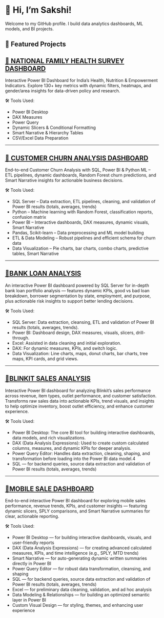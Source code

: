 # 👋 Hi, I’m Sakshi!

Welcome to my GitHub profile. I build data analytics dashboards, ML models, and BI projects.

## 📌 Featured Projects

## [🔗 NATIONAL FAMILY HEALTH SURVEY DASHBOARD](https://github.com/patilsakshi123/National-Family-Health-Survey)  
Interactive Power BI Dashboard for India’s Health, Nutrition & Empowerment Indicators. Explore 130+ key metrics with dynamic filters, heatmaps, and gender/area insights for data-driven policy and research.

🛠️ Tools Used:
- Power BI Desktop
- DAX Measures
- Power Query
- Dynamic Slicers & Conditional Formatting
- Smart Narrative & Hierarchy Tables
- CSV/Excel Data Preparation

----


## [🔗 CUSTOMER CHURN ANALYSIS DASHBOARD](https://github.com/patilsakshi123/Customer-Churn-Analysis-Dashboard)  
End-to-end Customer Churn Analysis with SQL, Power BI & Python ML – ETL pipelines, dynamic dashboards, Random Forest churn predictions, and Smart Narrative insights for actionable business decisions.

🛠️ Tools Used:
- SQL Server – Data extraction, ETL pipelines, cleaning, and validation of Power BI results (totals, averages, trends)
- Python – Machine learning with Random Forest, classification reports, confusion matrix
- Power BI – Interactive dashboards, DAX measures, dynamic visuals, Smart Narrative
- Pandas, Scikit-learn – Data preprocessing and ML model building
- ETL & Data Modeling – Robust pipelines and efficient schema for churn data
- Data Visualization – Pie charts, bar charts, combo charts, predictive tables, Smart Narrative

----


## [🔗BANK LOAN ANALYSIS](https://github.com/patilsakshi123/Bank-Loan-Analysis-Dashboard-Project)  
An interactive Power BI dashboard powered by SQL Server for in-depth bank loan portfolio analysis — features dynamic KPIs, good vs bad loan breakdown, borrower segmentation by state, employment, and purpose, plus actionable risk insights to support better lending decisions.

🛠️ Tools Used:
- SQL Server: Data extraction, cleansing, ETL and validation of Power BI results (totals, averages, trends).
- Power BI: Dashboard design, DAX measures, visuals, slicers, drill-through.
- Excel: Assisted in data cleaning and initial exploration.
- DAX: For dynamic measures, KPIs, and switch logic.
- Data Visualization: Line charts, maps, donut charts, bar charts, tree maps, KPI cards, and grid views.


----


## [🔗BLINKIT SALES ANALYSIS](https://github.com/patilsakshi123/Blinkit-Sales-Analysis-Dashboard)
Interactive Power BI dashboard for analyzing Blinkit’s sales performance across revenue, item types, outlet performance, and customer satisfaction. Transforms raw sales data into actionable KPIs, trend visuals, and insights to help optimize inventory, boost outlet efficiency, and enhance customer experience.


🛠️ Tools Used:
- Power BI Desktop: The core BI tool for building interactive dashboards, data models, and rich visualizations.
- DAX (Data Analysis Expressions): Used to create custom calculated columns, measures, and dynamic KPIs for deeper analysis.
- Power Query Editor: Handles data extraction, cleaning, shaping, and transformation before loading into the Power BI data model.4
- SQL — for backend queries, source data extraction and validation of Power BI results (totals, averages, trends)
  
----


## [🔗MOBILE SALE DASHBOARD](https://github.com/patilsakshi123/Mobile-Sales-Dashboard)
End-to-end interactive Power BI dashboard for exploring mobile sales performance, revenue trends, KPIs, and customer insights — featuring dynamic slicers, SPLY comparisons, and Smart Narrative summaries for clear, actionable reporting.


🛠️ Tools Used:
- Power BI Desktop — for building interactive dashboards, visuals, and user-friendly reports
- DAX (Data Analysis Expressions) — for creating advanced calculated measures, KPIs, and time intelligence (e.g., SPLY, MTD trends)
- Smart Narrative — for auto-generating dynamic written summaries directly in Power BI
- Power Query Editor — for robust data transformation, cleansing, and shaping
- SQL — for backend queries, source data extraction and validation of Power BI results (totals, averages, trends)
- Excel — for preliminary data cleaning, validation, and ad hoc analysis
- Data Modeling & Relationships — for building an optimized semantic layer in Power BI
- Custom Visual Design — for styling, themes, and enhancing user experience
